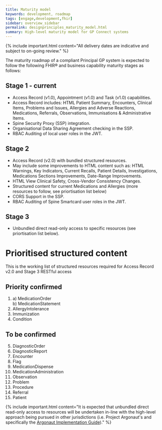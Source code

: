 ```yaml
---
title: Maturity model
keywords: development, roadmap
tags: [engage,development,fhir]
sidebar: overview_sidebar
permalink: designprinciples_maturity_model.html
summary: High-level maturity model for GP Connect systems
---
```


{% include important.html content="All delivery dates are indicative and subject to on-going review." %}

The maturity roadmap of a compliant Principal GP system is expected to follow the following FHIR&reg; and business capability maturity stages as follows:

## Stage 1 - current ##
- Access Record (v1.0), Appointment (v1.0) and Task (v1.0) capabilities.
 - Access Record includes: HTML Patient Summary, Encounters, Clinical Items, Problems and Issues, Allergies and Adverse Reactions, Medications, Referrals, Observations, Immunisations & Administrative Items.
- Spine Security Proxy (SSP) integration.
- Organisational Data Sharing Agreement checking in the SSP.
- RBAC Auditing of local user roles in the JWT.
 
## Stage 2 ##
- Access Record (v2.0) with bundled structured resources.
 - May include some improvements to HTML content such as:  HTML Warnings, Key Indicators, Current Recalls, Patient Details, Investigations, Medications Sections Improvements, Date-Range Improvements.
 - HTML View Clinical Safety, Cross-Vendor Consistency Changes.
 - Structured content for current Medications and Allergies (more resources to follow, see priortisation list below)
- CORS Support in the SSP.
- RBAC Auditing of Spine Smartcard user roles in the JWT.

## Stage 3 ##
- Unbundled direct read-only access to specific resources (see priortisation list below).


# Prioritised structured content #
This is the working list of structured resources required for Access Record v2.0 and Stage 3 RESTful access

## Priority confirmed ##

1. a) MedicationOrder 
<br/> b) MedicationStatement
2. AllergyIntolerance
3. Immunization
4. Condition

## To be confirmed ##

5. DiagnosticOrder
6. DiagnosticReport
7. Encounter
8. Flag
9. MedicationDispense
10. MedicationAdministration
11. Observation
12. Problem
13. Procedure
14. Referral
15. Patient

{% include important.html content="It is expected that unbundled direct read-only access to resources will be undertaken in-line with the high-level approach being pursued in other jurisdictions (i.e. Project Argonaut's and specifically the [Argonaut Implementation Guide](http://argonautwiki.hl7.org/index.php?title=Implementation_Guide))." %} 
